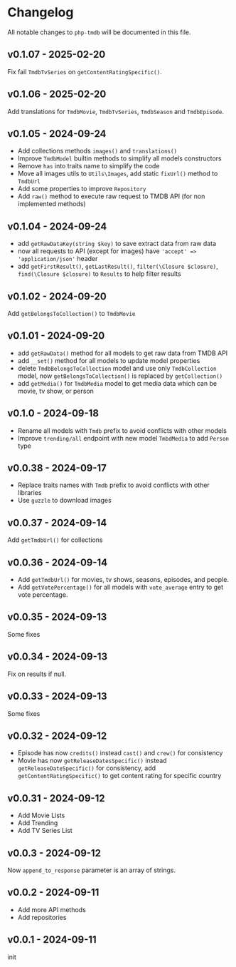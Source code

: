 # Changelog

All notable changes to `php-tmdb` will be documented in this file.

## v0.1.07 - 2025-02-20

Fix fail `TmdbTvSeries` on `getContentRatingSpecific()`.

## v0.1.06 - 2025-02-20

Add translations for `TmdbMovie`, `TmdbTvSeries`, `TmdbSeason` and `TmdbEpisode`.

## v0.1.05 - 2024-09-24

- Add collections methods `images()` and `translations()`
- Improve `TmdbModel` builtin methods to simplify all models constructors
- Remove `has` into traits name to simplify the code
- Move all images utils to `Utils\Images`, add static `fixUrl()` method to `TmdbUrl`
- Add some properties to improve `Repository`
- Add `raw()` method to execute raw request to TMDB API (for non implemented methods)

## v0.1.04 - 2024-09-24

- add `getRawDataKey(string $key)` to save extract data from raw data
- now all requests to API (except for images) have `'accept' => 'application/json'` header
- add `getFirstResult()`, `getLastResult()`, `filter(\Closure $closure)`, `find(\Closure $closure)` to `Results` to help filter results

## v0.1.02 - 2024-09-20

Add `getBelongsToCollection()` to `TmdbMovie`

## v0.1.01 - 2024-09-20

- add `getRawData()` method for all models to get raw data from TMDB API
- add `__set()` method for all models to update model properties
- delete `TmdbBelongsToCollection` model and use only `TmdbCollection` model, now `getBelongsToCollection()` is replaced by `getCollection()`
- add `getMedia()` for `TmdbMedia` model to get media data which can be movie, tv show, or person

## v0.1.0 - 2024-09-18

- Rename all models with `Tmdb` prefix to avoid conflicts with other models
- Improve `trending/all` endpoint with new model `TmbdMedia` to add `Person` type

## v0.0.38 - 2024-09-17

- Replace traits names with `Tmdb` prefix to avoid conflicts with other libraries
- Use `guzzle` to download images

## v0.0.37 - 2024-09-14

Add `getTmdbUrl()` for collections

## v0.0.36 - 2024-09-14

- Add `getTmdbUrl()` for movies, tv shows, seasons, episodes, and people.
- Add `getVotePercentage()` for all models with `vote_average` entry to get vote percentage.

## v0.0.35 - 2024-09-13

Some fixes

## v0.0.34 - 2024-09-13

Fix on results if null.

## v0.0.33 - 2024-09-13

Some fixes

## v0.0.32 - 2024-09-12

- Episode has now `credits()` instead `cast()` and `crew()` for consistency
- Movie has now `getReleaseDatesSpecific()` instead `getReleaseDateSpecific()` for consistency, add `getContentRatingSpecific()` to get content rating for specific country

## v0.0.31 - 2024-09-12

- Add Movie Lists
- Add Trending
- Add TV Series List

## v0.0.3 - 2024-09-12

Now `append_to_response` parameter is an array of strings.

## v0.0.2 - 2024-09-11

- Add more API methods
- Add repositories

## v0.0.1 - 2024-09-11

init

